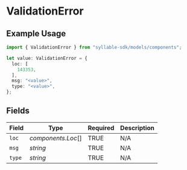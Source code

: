 # ValidationError

## Example Usage

```typescript
import { ValidationError } from "syllable-sdk/models/components";

let value: ValidationError = {
  loc: [
    143353,
  ],
  msg: "<value>",
  type: "<value>",
};
```

## Fields

| Field              | Type               | Required           | Description        |
| ------------------ | ------------------ | ------------------ | ------------------ |
| `loc`              | *components.Loc*[] | TRUE | N/A                |
| `msg`              | *string*           | TRUE | N/A                |
| `type`             | *string*           | TRUE | N/A                |